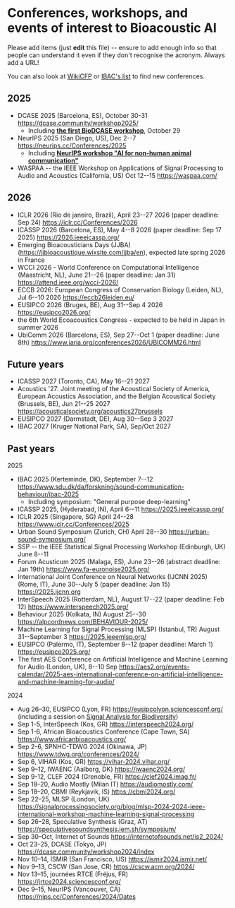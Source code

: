 
Conferences, workshops, and events of interest to Bioacoustic AI
==============================================

Please add items (just **edit** this file) -- ensure to add enough info so that people can understand it even if they don't recognise the acronym. Always add a URL!

You can also look at [WikiCFP](http://www.wikicfp.com/)  or [IBAC's list](https://www.ibac.info/meetings) to find new conferences.


2025
----

* DCASE 2025 (Barcelona, ES), October 30-31 https://dcase.community/workshop2025/
    * Including **[the first BioDCASE workshop](https://biodcase.github.io/workshop2025/)**, October 29
* NeurIPS 2025 (San Diego, US), Dec 2--7 https://neurips.cc/Conferences/2025
    * Including **[NeurIPS workshop "AI for non-human animal communication"](https://aiforanimalcomms.org/)**
* WASPAA -- the IEEE Workshop on Applications of Signal Processing to Audio and Acoustics (California, US) Oct 12--15 https://waspaa.com/

2026
----

* ICLR 2026 (Rio de janeiro, Brazil), April 23--27 2026 (paper deadline: Sep 24) https://iclr.cc/Conferences/2026
* ICASSP 2026 (Barcelona, ES), May 4--8 2026 (paper deadline: Sep 17 2025) https://2026.ieeeicassp.org/
* Emerging Bioacousticians Days (JJBA) (https://jjbioacoustique.wixsite.com/jjba/en), expected late spring 2026 in France
* WCCI 2026 - World Conference on Computational Intelligence (Maastricht, NL), June 21--26 (paper deadline: Jan 31) https://attend.ieee.org/wcci-2026/ 
* ECCB 2026: European Congress of Conservation Biology (Leiden, NL), Jul 6--10 2026 https://eccb26leiden.eu/
* EUSIPCO 2026 (Bruges, BE), Aug 31--Sep 4 2026 https://eusipco2026.org/
* the 6th World Ecoacoustics Congress - expected to be held in Japan in summer 2026
* UbiComm 2026 (Barcelona, ES), Sep 27--Oct 1 (paper deadline: June 8th) https://www.iaria.org/conferences2026/UBICOMM26.html

Future years
------------

* ICASSP 2027 (Toronto, CA), May 16--21 2027
* Acoustics '27: Joint meeting of the Acoustical Society of America, European Acoustics Association, and the Belgian Acoustical Society (Brussels, BE), Jun 21--25 2027 https://acousticalsociety.org/acoustics27brussels
* EUSIPCO 2027 (Darmstadt, DE), Aug 30--Sep 3 2027
* IBAC 2027 (Kruger National Park, SA), Sep/Oct 2027


Past years
----------

2025

* IBAC 2025 (Kerteminde, DK), September 7--12 https://www.sdu.dk/da/forskning/sound-communication-behaviour/ibac-2025
     * Including symposium: "General purpose deep-learning"
* ICASSP 2025, (Hyderabad, IN), April 6--11 https://2025.ieeeicassp.org/
* ICLR 2025 (Singapore, SG) April 24--28 https://www.iclr.cc/Conferences/2025
* Urban Sound Symposium (Zurich, CH) April 28--30 https://urban-sound-symposium.org/
* SSP -- the IEEE Statistical Signal Processing Workshop (Edinburgh, UK) June 8--11
* Forum Acusticum 2025 (Malaga, ES), June 23--26 (abstract deadline: Jan 19th) https://www.fa-euronoise2025.org/
* International Joint Conference on Neural Networks (IJCNN 2025) (Rome, IT), June 30--July 5 (paper deadline: Jan 15) https://2025.ijcnn.org
* InterSpeech 2025 (Rotterdam, NL), August 17--22 (paper deadline: Feb 12) https://www.interspeech2025.org/
* Behaviour 2025 (Kolkata, IN) August 25--30 https://alpcordnews.com/BEHAVIOUR-2025/
* Machine Learning for Signal Processing (MLSP) (Istanbul, TR) August 31--September 3 https://2025.ieeemlsp.org/
* EUSIPCO (Palermo, IT), September 8--12 (paper deadline: March 1) https://eusipco2025.org/
* The first AES Conference on Artificial Intelligence and Machine Learning for Audio (London, UK), 8--10 Sep https://aes2.org/events-calendar/2025-aes-international-conference-on-artificial-intelligence-and-machine-learning-for-audio/

2024

* Aug 26–30, EUSIPCO (Lyon, FR) https://eusipcolyon.sciencesconf.org/ (including a session on [Signal Analysis for Biodiversity](http://mcld.co.uk/blog/2024/eusipco-2024-special-session-signal-analysis-for-biodiversity.html))
* Sep 1–5, InterSpeech (Kos, GR) https://interspeech2024.org/
* Sep 1-6, African Bioacoustics Conference (Cape Town, SA) https://www.africanbioacoustics.org/
* Sep 2-6, SPNHC-TDWG 2024 (Okinawa, JP) https://www.tdwg.org/conferences/2024/
* Sep 6, VIHAR (Kos, GR) https://vihar-2024.vihar.org/
* Sep 9–12, IWAENC (Aalborg, DK) https://iwaenc2024.org/
* Sep 9-12, CLEF 2024 (Grenoble, FR) https://clef2024.imag.fr/
* Sep 18–20, Audio Mostly (Milan IT) https://audiomostly.com/
* Sep 18–20, CBMI (Reykjavik, IS) https://cbmi2024.org/
* Sep 22–25, MLSP (London, UK) https://signalprocessingsociety.org/blog/mlsp-2024-2024-ieee-international-workshop-machine-learning-signal-processing
* Sep 26–28, Speculative Synthesis  (Graz, AT) https://speculativesoundsynthesis.iem.sh/symposium/
* Sep 30–Oct, Internet of Sounds https://internetofsounds.net/is2_2024/
* Oct 23–25, DCASE (Tokyo, JP) https://dcase.community/workshop2024/index
* Nov 10–14, ISMIR (San Francisco, US) https://ismir2024.ismir.net/
* Nov 9–13, CSCW (San Jose, CR) https://cscw.acm.org/2024/
* Nov 13–15, journées RTCE (Fréjus, FR) https://jrtce2024.sciencesconf.org/
* Dec 9–15, NeurIPS (Vancouver, CA) https://nips.cc/Conferences/2024/Dates


